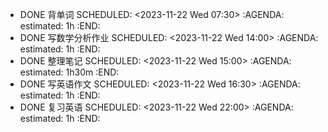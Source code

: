 - DONE 背单词
  SCHEDULED: <2023-11-22 Wed 07:30>
  :AGENDA:
  estimated: 1h
  :END:
- DONE 写数学分析作业
  SCHEDULED: <2023-11-22 Wed 14:00>
  :AGENDA:
  estimated: 1h
  :END:
- DONE 整理笔记
  SCHEDULED: <2023-11-22 Wed 15:00>
  :AGENDA:
  estimated: 1h30m
  :END:
- DONE 写英语作文
  SCHEDULED: <2023-11-22 Wed 16:30>
  :AGENDA:
  estimated: 1h
  :END:
- DONE 复习英语
  SCHEDULED: <2023-11-22 Wed 22:00>
  :AGENDA:
  estimated: 1h
  :END:

